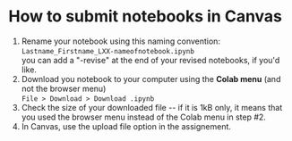 # How to submit notebooks in Canvas

1. Rename your notebook using this naming convention: <br> `Lastname_Firstname_LXX-nameofnotebook.ipynb` <br> you can add a "-revise" at the end of your revised notebooks, if you'd like.
2. Download you notebook to your computer using the **Colab menu** (and not the browser menu) <br> `File > Download > Download .ipynb`
3. Check the size of your downloaded file -- if it is 1kB only, it means that you used the browser menu instead of the Colab menu in step #2. 
4. In Canvas, use the upload file option in the assignement. 